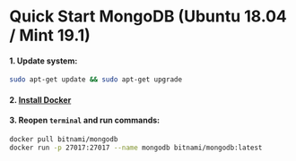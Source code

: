 # Quick Start MongoDB (Ubuntu 18.04 / Mint 19.1)
#### 1. Update system:
```bash
sudo apt-get update && sudo apt-get upgrade
```
#### 2. [Install Docker](https://github.com/snikulitsa/useful/blob/master/DOCKER.md)
#### 3. Reopen `terminal` and run commands:
```bash
docker pull bitnami/mongodb
docker run -p 27017:27017 --name mongodb bitnami/mongodb:latest
```